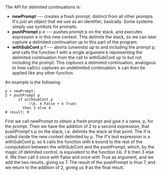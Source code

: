 The API for delimited continuations is:
* **newPrompt** --- creates a fresh prompt, distinct from all other prompts. It's just an object that we use as an identifier, basically. Some systems simply use symbols for prompts.
* **pushPrompt** p e --- pushes prompt p on the stack, and executes expression e in this new context. This *delimits* the stack, so we can later capture a delimited continuation up to this part of the program.
* **withSubCont** p f --- aborts (unwinds) up to and including the prompt p, and calls the function f with a single argument k representing the delimited continuation from the call to withSubCont up to but not including the prompt. This *captures* a delimited continuation, analogous to how call/cc captures an undelimited continuation. k can then be applied like any other function.

An example is the following:
```
p = newPrompt;
2 + pushPrompt p
      if withSubCont p
           (\k. k False + k True)
        then 3 else 4
# result: 9
```
First we call newPrompt to obtain a fresh prompt and give it a name, p, for the prompt. 
Then we have the addition of 2 to a second expression, that pushPrompt's p on the stack, i.e. delimits the stack at that point. The if is called inside the new context delimited by p.
The if's test expression is a withSubCont p, so it calls the function with k bound to the rest of the computation between the withSubCont and the pushPrompt, which, by the magic of delimited control, is equivalent to the function λb. if b then 3 else 4.
We then call it once with False and once with True as argument, and we add the two results, giving us 7. The result of the  pushPrompt is thus 7, and we return to the addition of 2, giving us 9 as the final result.
